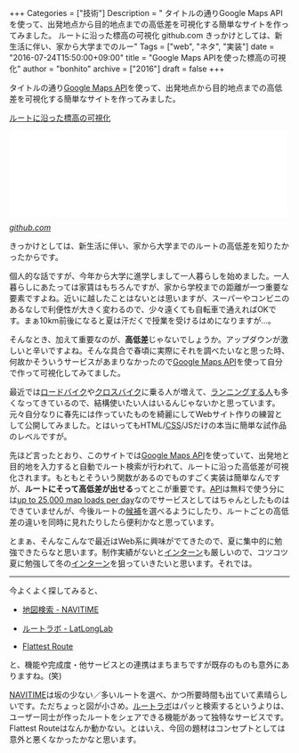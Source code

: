 +++
Categories = ["技術"]
Description = " タイトルの通りGoogle Maps APIを使って、出発地点から目的地点までの高低差を可視化する簡単なサイトを作ってみました。  ルートに沿った標高の可視化  github.com  きっかけとしては、新生活に伴い、家から大学までのルー"
Tags = ["web", "ネタ", "実装"]
date = "2016-07-24T15:50:00+09:00"
title = "Google Maps APIを使った標高の可視化"
author = "bonhito"
archive = ["2016"]
draft = false
+++

<body>
<p>タイトルの通り<a class="keyword" href="http://d.hatena.ne.jp/keyword/Google%20Maps%20API">Google Maps API</a>を使って、出発地点から目的地点までの高低差を可視化する簡単なサイトを作ってみました。</p>

<p><a href="https://piyo56.github.io/elevation/">ルートに沿った標高の可視化</a></p>

<p><iframe src="//hatenablog-parts.com/embed?url=https%3A%2F%2Fgithub.com%2Fpiyo56%2Felevation" title="piyo56/elevation" class="embed-card embed-webcard" scrolling="no" frameborder="0" style="display: block; width: 100%; height: 155px; max-width: 500px; margin: 10px 0px;"></iframe><cite class="hatena-citation"><a href="https://github.com/piyo56/elevation">github.com</a></cite></p>

<p>きっかけとしては、新生活に伴い、家から大学までのルートの高低差を知りたかったからです。</p>

<p>個人的な話ですが、今年から大学に進学しまして一人暮らしを始めました。一人暮らしにあたっては家賃はもちろんですが、家から学校までの距離が一つ重要な要素ですよね。近いに越したことはないとは思いますが、スーパーやコンビニのあるなしで利便性が大きく変わるので、少々遠くても自転車で通えればOKです。まぁ10km前後になると夏は汗だくで授業を受けるはめになりますが...。</p>

<p>そんなとき、加えて重要なのが、<b>高低差</b>じゃないでしょうか。アップダウンが激しいと辛いですよね。そんな具合で春頃に実際にそれを調べたいなと思った時、何故かそういうサービスがあまりなかったので<a class="keyword" href="http://d.hatena.ne.jp/keyword/Google%20Maps%20API">Google Maps API</a>を使って自分で作って可視化してみてました。</p>

<p>最近では<a class="keyword" href="http://d.hatena.ne.jp/keyword/%A5%ED%A1%BC%A5%C9%A5%D0%A5%A4%A5%AF">ロードバイク</a>や<a class="keyword" href="http://d.hatena.ne.jp/keyword/%A5%AF%A5%ED%A5%B9%A5%D0%A5%A4%A5%AF">クロスバイク</a>に乗る人が増えて、<a href="http://gihyo.jp/book/pickup/2016/0047">ランニングする人</a>も多くなってきているので、結構使いたい人はいるんじゃないかと思っています。元々自分なりに春先には作っていたものを綺麗にしてWebサイト作りの練習として公開してみました。とはいってもHTML/<a class="keyword" href="http://d.hatena.ne.jp/keyword/CSS">CSS</a>/JSだけの本当に簡単な試作品のレベルですが。</p>

<p>先ほど言ったとおり、このサイトでは<a class="keyword" href="http://d.hatena.ne.jp/keyword/Google%20Maps%20API">Google Maps API</a>を使っていて、出発地と目的地を入力すると自動でルート検索が行われて、ルートに沿った高低差が可視化されます。もともとそういう関数があるのでものすごく実装は簡単なんですが、<b>ルートにそって高低差が出せる</b>ってとこが重要です。<a class="keyword" href="http://d.hatena.ne.jp/keyword/API">API</a>は無料で使う分には<a href="https://developers.google.com/maps/pricing-and-plans/#details">up to 25,000 map loads per day</a>なのでサービスとしてはちゃんとしたものはできていませんが、今後ルートの<a class="keyword" href="http://d.hatena.ne.jp/keyword/%B8%F5%CA%E4">候補</a>を選べるようにしたり、ルートごとの高低差の違いを同時に見れたりしたら便利かなと思っています。</p>

<p>とまぁ、そんなこんなで最近はWeb系に興味がでてきたので、夏に集中的に勉強できたらなと思います。制作実績がないと<a class="keyword" href="http://d.hatena.ne.jp/keyword/%A5%A4%A5%F3%A5%BF%A1%BC%A5%F3">インターン</a>も厳しいので、コツコツ夏に勉強して冬の<a class="keyword" href="http://d.hatena.ne.jp/keyword/%A5%A4%A5%F3%A5%BF%A1%BC%A5%F3">インターン</a>を狙っていきたいと思います。それでは。</p>

<hr>

<p>今よくよく探してみると、</p>

<ul>
<li><p><a href="http://www.navitime.co.jp/maps/routeResult?start=%7b%22node%22%3a%2200006668%22%2c%22lon%22%3a503160751%2c%22name%22%3a%22%E6%9D%B1%E4%BA%AC%22%2c%22road-type%22%3a%22default%22%2c%22lat%22%3a128451742%7d&amp;start-time=2016-07-24T15%3a26%3a16&amp;goal=%7b%22node%22%3a%2200004254%22%2c%22lon%22%3a502922413%2c%22name%22%3a%22%E6%96%B0%E5%AE%BF%22%2c%22road-type%22%3a%22default%22%2c%22lat%22%3a128482502%7d&amp;bicycle=only.multi.turn">地図検索 - NAVITIME</a></p></li>
<li><p><a href="http://latlonglab.yahoo.co.jp/route/">ルートラボ - LatLongLab</a></p></li>
<li><p><a href="https://www.flattestroute.com/">Flattest Route</a></p></li>
</ul>


<p>と、機能や完成度・他サービスとの連携はまちまちですが既存のものも意外にありますね。(笑)</p>

<p><a class="keyword" href="http://d.hatena.ne.jp/keyword/NAVITIME">NAVITIME</a>は坂の少ない／多いルートを選べ、かつ所要時間も出ていて素晴らしいです。ただちょっと図が小さめ。<a class="keyword" href="http://d.hatena.ne.jp/keyword/%A5%EB%A1%BC%A5%C8%A5%E9%A5%DC">ルートラボ</a>はパッと検索するというよりは、ユーザー同士が作ったルートをシェアできる機能があって独特なサービスです。Flattest Routeはなんか動かない。とはいえ、今回の題材はコンセプトとしては意外と悪くなかったかなと思います。</p>
</body>
